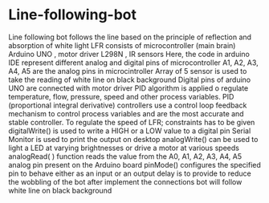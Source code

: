 # Line-following-bot
Line following bot follows the line based on the  principle of  reflection and absorption of white light
LFR consists of microcontroller (main brain) Arduino UNO , motor driver L298N , IR sensors
Here, the code in arduino IDE represent different analog and digital pins of microcontroller
A1, A2, A3, A4, A5 are the analog pins in microcintroller 
Array of 5 sensor is used to take the reading of white line on black background 
Digital pins of arduino UNO are connected with motor driver 
PID algorithm is applied o regulate temperature, flow, pressure, speed and other process variables. PID (proportional integral derivative) controllers use a control loop feedback mechanism to control process variables and are the most accurate and stable controller.
To regulate the speed of LFR; constraints has to be given
digitalWrite() is used to write a HIGH or a LOW value to a digital pin
Serial Monitor is used to print the output on desktop 
analogWrite() can be used to light a LED at varying brightnesses or drive a motor at various speeds
analogRead( ) function reads the value from the A0, A1, A2, A3, A4, A5 analog pin present on the Arduino board
pinMode() configures the specified pin to behave either as an input or an output
delay is to provide to reduce the wobbling of the bot 
after implement the connections bot will follow white line on black background
